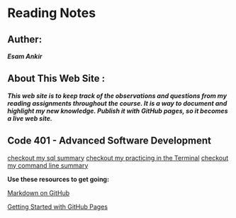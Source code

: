 # Reading Notes

## Auther:
 ***Esam Ankir***

## About This Web Site :
***This web site is to keep track of the observations and questions from my reading assignments throughout the course. It is a way to document and highlight my new knowledge. Publish it with GitHub pages, so it becomes a live web site.***

## Code 401 - Advanced Software Development

[checkout my sql summary](./prep/sql/sql.md) 
[checkout my practicing in the Terminal](./prep/Practice%20in%20the%20Terminal/activities.md)
[checkout my command line summary](./prep/Practice%20in%20the%20Terminal/command%20line%20summary.md) 








**Use these resources to get going:**

[Markdown on GitHub](https://docs.github.com/en/get-started/writing-on-github/getting-started-with-writing-and-formatting-on-github/basic-writing-and-formatting-syntax)

[Getting Started with GitHub Pages](https://docs.github.com/en/pages/quickstart)
